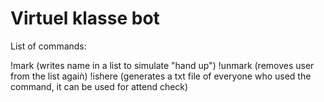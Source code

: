# Virtuel klasse bot
 
List of commands:

!mark (writes name in a list to simulate "hand up")
!unmark (removes user from the list agaiǹ)
!ishere (generates a txt file of everyone who used the command, it can be used for attend check)
